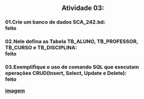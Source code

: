 <h2 align="center">Atividade 03:
  
<h3>01.Crie um banco de dados SCA_242.bd:<br>
feito
<h3>02.Nele defina as Tabela TB_ALUNO, TB_PROFESSOR, TB_CURSO e TB_DISCIPLINA:<br>
feito
<h3>03.Exemplifique o uso de comando SQL que executam operações CRUD(Insert, Select, Update e Delete):<br>
feito

<a href = "https://github.com/charlisonsantos/bd-242/blob/main/Atividades/Atividade-03/2024-12-12%20(5).png">imagem</a>
